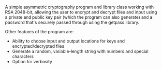 A simple asymmetric cryptography program and library class working with RSA 2048-bit, allowing the user to encrypt and decrypt files and input using a private and public key pair (which the program can also generate) and a password that's securely passed through using the getpass library.

Other features of the program are:
  - Ability to choose input and output locations for keys and encrypted/decrypted files
  - Generate a random, variable-length string with numbers and special characters
  - Option for verbosity
